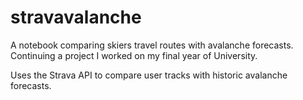 # stravavalanche
A notebook comparing skiers travel routes with avalanche forecasts. 
Continuing a project I worked on my final year of University.

Uses the Strava API to compare user tracks with historic avalanche forecasts. 


